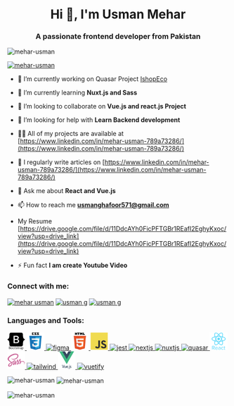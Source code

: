 <h1 align="center">Hi 👋, I'm Usman Mehar</h1>
<h3 align="center">A passionate frontend developer from Pakistan</h3>

<p align="left"> <img src="https://komarev.com/ghpvc/?username=mehar-usman&label=Profile%20views&color=0e75b6&style=flat" alt="mehar-usman" /> </p>

<p align="left"> <a href="https://github.com/ryo-ma/github-profile-trophy"><img src="https://github-profile-trophy.vercel.app/?username=mehar-usman" alt="mehar-usman" /></a> </p>

- 🔭 I’m currently working on Quasar Project [IshopEco](https://www.ishopeco.com/)

- 🌱 I’m currently learning **Nuxt.js and Sass**

- 👯 I’m looking to collaborate on **Vue.js and react.js Project**

- 🤝 I’m looking for help with **Learn Backend development**

- 👨‍💻 All of my projects are available at [https://www.linkedin.com/in/mehar-usman-789a73286/](https://www.linkedin.com/in/mehar-usman-789a73286/)

- 📝 I regularly write articles on [https://www.linkedin.com/in/mehar-usman-789a73286/](https://www.linkedin.com/in/mehar-usman-789a73286/)

- 💬 Ask me about **React and Vue.js**

- 📫 How to reach me **usmanghafoor571@gmail.com**

- My Resume  [https://drive.google.com/file/d/11DdcAYh0FicPFTGBr1REafI2EghyKxoc/view?usp=drive_link](https://drive.google.com/file/d/11DdcAYh0FicPFTGBr1REafI2EghyKxoc/view?usp=drive_link)

- ⚡ Fun fact **I am create Youtube Video**

<h3 align="left">Connect with me:</h3>
<p align="left">
<a href="https://linkedin.com/in/mehar usman" target="blank"><img align="center" src="https://raw.githubusercontent.com/rahuldkjain/github-profile-readme-generator/master/src/images/icons/Social/linked-in-alt.svg" alt="mehar usman" height="30" width="40" /></a>
<a href="https://fb.com/usman g" target="blank"><img align="center" src="https://raw.githubusercontent.com/rahuldkjain/github-profile-readme-generator/master/src/images/icons/Social/facebook.svg" alt="usman g" height="30" width="40" /></a>
<a href="https://instagram.com/usman g" target="blank"><img align="center" src="https://raw.githubusercontent.com/rahuldkjain/github-profile-readme-generator/master/src/images/icons/Social/instagram.svg" alt="usman g" height="30" width="40" /></a>
</p>

<h3 align="left">Languages and Tools:</h3>
<p align="left"> <a href="https://getbootstrap.com" target="_blank" rel="noreferrer"> <img src="https://raw.githubusercontent.com/devicons/devicon/master/icons/bootstrap/bootstrap-plain-wordmark.svg" alt="bootstrap" width="40" height="40"/> </a> <a href="https://www.w3schools.com/css/" target="_blank" rel="noreferrer"> <img src="https://raw.githubusercontent.com/devicons/devicon/master/icons/css3/css3-original-wordmark.svg" alt="css3" width="40" height="40"/> </a> <a href="https://www.figma.com/" target="_blank" rel="noreferrer"> <img src="https://www.vectorlogo.zone/logos/figma/figma-icon.svg" alt="figma" width="40" height="40"/> </a> <a href="https://www.w3.org/html/" target="_blank" rel="noreferrer"> <img src="https://raw.githubusercontent.com/devicons/devicon/master/icons/html5/html5-original-wordmark.svg" alt="html5" width="40" height="40"/> </a> <a href="https://developer.mozilla.org/en-US/docs/Web/JavaScript" target="_blank" rel="noreferrer"> <img src="https://raw.githubusercontent.com/devicons/devicon/master/icons/javascript/javascript-original.svg" alt="javascript" width="40" height="40"/> </a> <a href="https://jestjs.io" target="_blank" rel="noreferrer"> <img src="https://www.vectorlogo.zone/logos/jestjsio/jestjsio-icon.svg" alt="jest" width="40" height="40"/> </a> <a href="https://nextjs.org/" target="_blank" rel="noreferrer"> <img src="https://cdn.worldvectorlogo.com/logos/nextjs-2.svg" alt="nextjs" width="40" height="40"/> </a> <a href="https://nuxtjs.org/" target="_blank" rel="noreferrer"> <img src="https://www.vectorlogo.zone/logos/nuxtjs/nuxtjs-icon.svg" alt="nuxtjs" width="40" height="40"/> </a> <a href="https://quasar.dev/" target="_blank" rel="noreferrer"> <img src="https://cdn.quasar.dev/logo/svg/quasar-logo.svg" alt="quasar" width="40" height="40"/> </a> <a href="https://reactjs.org/" target="_blank" rel="noreferrer"> <img src="https://raw.githubusercontent.com/devicons/devicon/master/icons/react/react-original-wordmark.svg" alt="react" width="40" height="40"/> </a> <a href="https://sass-lang.com" target="_blank" rel="noreferrer"> <img src="https://raw.githubusercontent.com/devicons/devicon/master/icons/sass/sass-original.svg" alt="sass" width="40" height="40"/> </a> <a href="https://tailwindcss.com/" target="_blank" rel="noreferrer"> <img src="https://www.vectorlogo.zone/logos/tailwindcss/tailwindcss-icon.svg" alt="tailwind" width="40" height="40"/> </a> <a href="https://vuejs.org/" target="_blank" rel="noreferrer"> <img src="https://raw.githubusercontent.com/devicons/devicon/master/icons/vuejs/vuejs-original-wordmark.svg" alt="vuejs" width="40" height="40"/> </a> <a href="https://vuetifyjs.com/en/" target="_blank" rel="noreferrer"> <img src="https://bestofjs.org/logos/vuetify.svg" alt="vuetify" width="40" height="40"/> </a> </p>

<p><img align="left" src="https://github-readme-stats.vercel.app/api/top-langs?username=mehar-usman&show_icons=true&locale=en&layout=compact" alt="mehar-usman" /></p>

<p>&nbsp;<img align="center" src="https://github-readme-stats.vercel.app/api?username=mehar-usman&show_icons=true&locale=en" alt="mehar-usman" /></p>

<p><img align="center" src="https://github-readme-streak-stats.herokuapp.com/?user=mehar-usman&" alt="mehar-usman" /></p>
